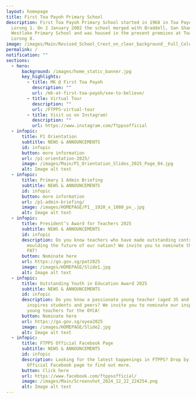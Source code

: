 ```yaml
---
layout: homepage
title: First Toa Payoh Primary School
description: First Toa Payoh Primary School started in 1968 in Toa Payoh ,
  Lorong 1. On 2 January 2002 the school merged with Braddell, San Shan and
  Westlake Primary School and was housed in the present premises at Toa Payoh
  Lorong 8.
image: /images/Main/Revised_School_Crest_on_clear_background__Full_Colour_.png
permalink: /
notification: ""
sections:
  - hero:
      background: /images/home_static_banner.jpg
      key_highlights:
        - title: MK @ First Toa Payoh
          description: ""
          url: /mk-at-first-toa-payoh/see-to-believe/
        - title: Virtual Tour
          description: ""
          url: /FTPPS-virtual-tour
        - title: Visit us on Instagram!
          description: ""
          url: https://www.instagram.com/ftppsofficial
  - infopic:
      title: P1 Orientation
      subtitle: NEWS & ANNOUNCEMENTS
      id: infopic
      button: more information
      url: /p1-orientation-2025/
      image: /images/Main/P1_Orientation_Slides_2025_Page_04.jpg
      alt: Image alt text
  - infopic:
      title: Primary 1 Admin Briefing
      subtitle: NEWS & ANNOUNCEMENTS
      id: infopic
      button: more information
      url: /p1-admin-briefing/
      image: /images/HOMEPAGE/P1__1920_x_1080_px_.jpg
      alt: Image alt text
  - infopic:
      title: President’s Award for Teachers 2025
      subtitle: NEWS & ANNOUNCEMENTS
      id: infopic
      description: Do you know teachers who have made outstanding contributions in
        moulding the future of our nation? We invite you to nominate them for
        PAT!
      button: Nominate here
      url: https://go.gov.sg/pat2025
      image: /images/HOMEPAGE/Slide1.jpg
      alt: Image alt text
  - infopic:
      title: Outstanding Youth in Education Award 2025
      subtitle: NEWS & ANNOUNCEMENTS
      id: infopic
      description: Do you know a passionate young teacher (aged 35 and below) who
        inspires students and peers? We invite you to nominate our inspiring
        young teachers for the OYCA!
      button: Nominate here
      url: https://go.gov.sg/oyea2025
      image: /images/HOMEPAGE/Slide2.jpg
      alt: Image alt text
  - infopic:
      title: FTPPS Official Facebook Page
      subtitle: NEWS & ANNOUNCEMENTS
      id: infopic
      description: Looking for the latest happenings in FTPPS? Drop by our FTPPS
        Official Facebook page to find out more.
      button: Click here
      url: https://www.facebook.com/ftppsofficial/
      image: /images/Main/Screenshot_2024_12_22_224254.png
      alt: Image alt text
---
```

